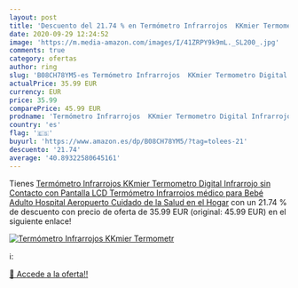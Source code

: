 ```yaml
---
layout: post
title: 'Descuento del 21.74 % en Termómetro Infrarrojos  KKmier Termometr'
date: 2020-09-29 12:24:52
image: 'https://m.media-amazon.com/images/I/41ZRPY9k9mL._SL200_.jpg'
comments: true
category: ofertas
author: ring
slug: 'B08CH78YM5-es Termómetro Infrarrojos  KKmier Termometro Digital Infrarrojo sin Contacto con Pantalla LCD Termómetro Infrarrojos médico para Bebé  Adulto  Hospital  Aeropuerto  Cuidado de la Salud en el Hogar'
actualPrice: 35.99 EUR
currency: EUR
price: 35.99
comparePrice: 45.99 EUR
prodname: 'Termómetro Infrarrojos  KKmier Termometro Digital Infrarrojo sin Contacto con Pantalla LCD Termómetro Infrarrojos médico para Bebé  Adulto  Hospital  Aeropuerto  Cuidado de la Salud en el Hogar'
country: 'es'
flag: '🇪🇸'
buyurl: 'https://www.amazon.es/dp/B08CH78YM5/?tag=tolees-21'
descuento: '21.74'
average: '40.89322580645161'
---
```


Tienes [Termómetro Infrarrojos  KKmier Termometro Digital Infrarrojo sin Contacto con Pantalla LCD Termómetro Infrarrojos médico para Bebé  Adulto  Hospital  Aeropuerto  Cuidado de la Salud en el Hogar](https://www.amazon.es/dp/B08CH78YM5/?tag=tolees-21) con un 21.74 % de descuento con precio de oferta de 35.99 EUR (original: 45.99 EUR) en el siguiente enlace!

[![Termómetro Infrarrojos  KKmier Termometr](https://m.media-amazon.com/images/I/41ZRPY9k9mL._SL200_.jpg)](https://www.amazon.es/dp/B08CH78YM5/?tag=tolees-21)

ℹ️:


[🛒 Accede a la oferta!!](https://www.amazon.es/dp/B08CH78YM5/?tag=tolees-21)
